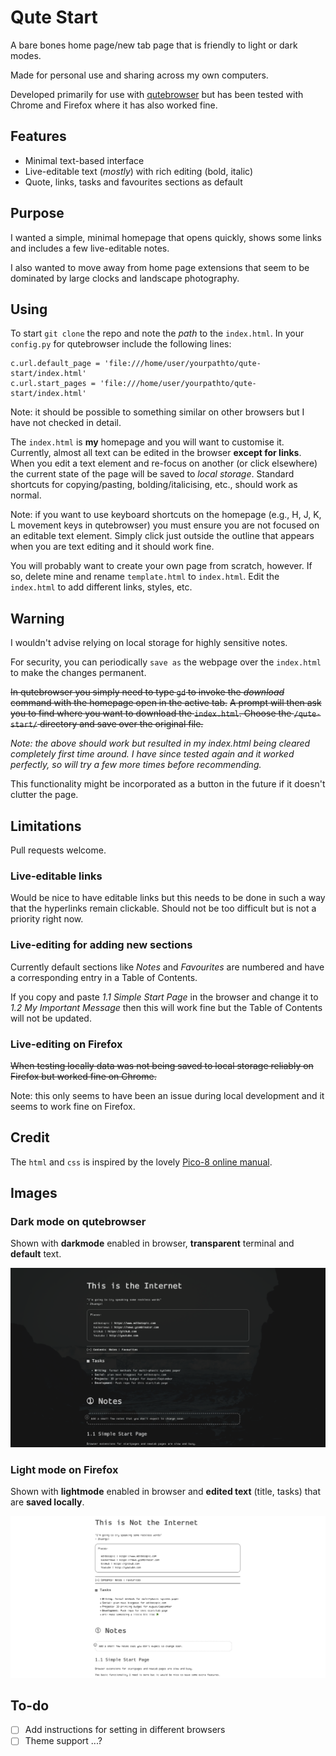 # Qute Start

A bare bones home page/new tab page that is friendly to light or dark modes.

Made for personal use and sharing across my own computers.

Developed primarily for use with [qutebrowser](https://qutebrowser.org/) but has been tested with Chrome and Firefox where it has also worked fine.

## Features

- Minimal text-based interface
- Live-editable text (_mostly_) with rich editing (bold, italic)
- Quote, links, tasks and favourites sections as default

## Purpose

I wanted a simple, minimal homepage that opens quickly, shows some links and includes a few live-editable notes.

I also wanted to move away from home page extensions that seem to be dominated by large clocks and landscape photography.

## Using

To start `git clone` the repo and note the _path_ to the `index.html`.
In your `config.py` for qutebrowser include the following lines:

```
c.url.default_page = 'file:///home/user/yourpathto/qute-start/index.html'
c.url.start_pages = 'file:///home/user/yourpathto/qute-start/index.html'
```

Note: it should be possible to something similar on other browsers but I have not checked in detail.

The `index.html` is **my** homepage and you will want to customise it.
Currently, almost all text can be edited in the browser **except for links**.
When you edit a text element and re-focus on another (or click elsewhere) the current state of the page will be saved to _local storage_.
Standard shortcuts for copying/pasting, bolding/italicising, etc., should work as normal.

Note: if you want to use keyboard shortcuts on the homepage (e.g., H, J, K, L movement keys in qutebrowser) you must ensure you are not focused on an editable text element.
Simply click just outside the outline that appears when you are text editing and it should work fine.

You will probably want to create your own page from scratch, however.
If so, delete mine and rename `template.html` to `index.html`.
Edit the `index.html` to add different links, styles, etc.

## Warning

I wouldn't advise relying on local storage for highly sensitive notes.

For security, you can periodically `save as` the webpage over the `index.html` to make the changes permanent.

~~In qutebrowser you simply need to type `gd` to invoke the *download* command with the homepage open in the active tab.~~
~~A prompt will then ask you to find where you want to download the `index.html`.
Choose the `/qute-start/` directory and save over the original file.~~

*Note: the above *should* work but resulted in my index.html being cleared completely first time around.
I have since tested again and it worked perfectly, so will try a few more times before recommending.*

This functionality might be incorporated as a button in the future if it doesn't clutter the page.

## Limitations

Pull requests welcome.

### Live-editable links

Would be nice to have editable links but this needs to be done in such a way that the hyperlinks remain clickable.
Should not be too difficult but is not a priority right now.

### Live-editing for adding new sections

Currently default sections like _Notes_ and _Favourites_ are numbered and have a corresponding entry in a Table of Contents.

If you copy and paste _1.1 Simple Start Page_ in the browser and change it to _1.2 My Important Message_ then this will work fine but the Table of Contents will not be updated.

### Live-editing on Firefox

~~When testing locally data was not being saved to local storage reliably on Firefox but worked fine on Chrome.~~

Note: this only seems to have been an issue during local development and it seems to work fine on Firefox.

## Credit

The `html` and `css` is inspired by the lovely [Pico-8 online manual](https://www.lexaloffle.com/dl/docs/pico-8_manual.html).

## Images

### Dark mode on qutebrowser

Shown with **darkmode** enabled in browser, **transparent** terminal and **default** text. 

![Dark mode on qutebrowser](dark_qute.png) 

### Light mode on Firefox

Shown with **lightmode** enabled in browser and **edited text** (title, tasks) that are **saved locally**.

![Light mode on firefox](light_firefox.png) 

## To-do

- [ ] Add instructions for setting in different browsers
- [ ] Theme support ...?
